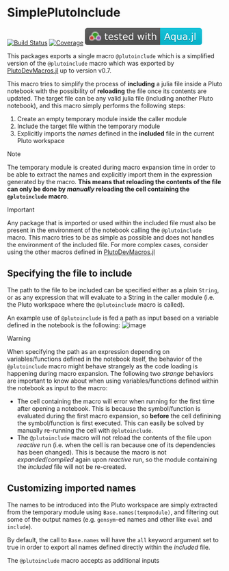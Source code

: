 # SimplePlutoInclude

<!-- [![Stable](https://img.shields.io/badge/docs-stable-blue.svg)](https://disberd.github.io/SimplePlutoInclude.jl/)
[![Dev](https://img.shields.io/badge/docs-dev-blue.svg)](https://disberd.github.io/SimplePlutoInclude.jl/dev) -->
[![Build Status](https://github.com/disberd/SimplePlutoInclude.jl/actions/workflows/CI.yml/badge.svg?branch=main)](https://github.com/disberd/SimplePlutoInclude.jl/actions/workflows/CI.yml?query=branch%3Amain)
[![Coverage](https://codecov.io/gh/disberd/SimplePlutoInclude.jl/branch/main/graph/badge.svg)](https://codecov.io/gh/disberd/SimplePlutoInclude.jl)
[![Aqua QA](https://raw.githubusercontent.com/JuliaTesting/Aqua.jl/master/badge.svg)](https://github.com/JuliaTesting/Aqua.jl)

This packages exports a single macro `@plutoinclude` which is a simplified version of the `@plutoinclude` macro which was exported by [PlutoDevMacros.jl](https://github.com/disberd/PlutoDevMacros.jl) up to version v0.7.

This macro tries to simplify the process of __including__ a julia file inside a Pluto notebook with the possibility of __reloading__ the file once its contents are updated.
The target file can be any valid julia file (including another Pluto notebook), and this macro simply performs the following steps:
1. Create an empty temporary module inside the caller module
2. Include the target file within the temporary module
3. Explicitly imports the _names_ defined in the __included__ file in the current Pluto workspace

> [!NOTE]
> The temporary module is created during macro expansion time in order to be able to extract the names and explicitly import them in the expression generated by the macro. **This means that reloading the contents of the file can only be done by _manually_ reloading the cell containing the `@plutoinclude` macro**.

> [!IMPORTANT]
> Any package that is imported or used within the included file must also be present in the environment of the notebook calling the `@plutoinclude` macro. This macro tries to be as simple as possible and does not handles the environment of the included file. For more complex cases, consider using the other macros defined in [PlutoDevMacros.jl](https://github.com/disberd/PlutoDevMacros.jl)

## Specifying the file to include
The path to the file to be included can be specified either as a plain `String`, or as any expression that will evaluate to a String in the caller module (i.e. the Pluto workspace where the `@plutoinclude` macro is called).

An example use of `@plutoinclude` is fed a path as input based on a variable defined in the notebook is the following:
![image](https://github.com/disberd/SimplePlutoInclude.jl/assets/12846528/3eabe137-ca4a-46a3-a68b-a1c66a18d1aa)

> [!WARNING]
> When specifying the path as an expression depending on variables/functions defined in the notebook itself, the behavior of the `@plutoinclude` macro might behave strangely as the code loading is happening during macro expansion. The following two _strange_ behaviors are important to know about when using variables/functions defined within the notebook as input to the macro:
> - The cell containing the macro will error when running for the first time after opening a notebook. This is because the symbol/function is evaluated during the first macro expansion, so **before** the cell definining the symbol/function is first executed. This can easily be solved by manually re-running the cell with `@plutoinclude`.
> - The `@plutoinclude` macro will not reload the contents of the file upon _reactive_ run (i.e. when the cell is ran because one of its dependencies has been changed). This is because the macro is not _expanded_/_compiled_ again upon _reactive_ run, so the module containing the _included_ file will not be re-created. 

## Customizing imported names
The names to be introduced into the Pluto workspace are simply extracted from the temporary module using `Base.names(tempmodule)`, and filtering out some of the output names (e.g. `gensym`-ed names and other like `eval` and `include`).

By default, the call to `Base.names` will have the `all` keyword argument set to true in order to export all names defined directly within the _included_ file.

The `@plutoinclude` macro accepts as additional inputs 
